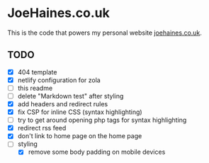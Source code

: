 # JoeHaines.co.uk

This is the code that powers my personal website [joehaines.co.uk](https://www.joehaines.co.uk).

## TODO

- [x] 404 template
- [x] netlify configuration for zola
- [ ] this readme
- [ ] delete "Markdown test" after styling
- [x] add headers and redirect rules
- [x] fix CSP for inline CSS (syntax highlighting)
- [ ] try to get around opening php tags for syntax highlighting
- [x] redirect rss feed
- [x] don't link to home page on the home page
- [ ] styling
  - [x] remove some body padding on mobile devices
